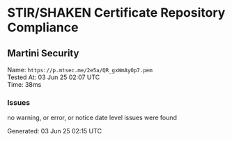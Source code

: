 # STIR/SHAKEN Certificate Repository Compliance

## Martini Security

Name: `https://p.mtsec.me/2e5a/QR_gxWmAyOp7.pem`\
Tested At: 03 Jun 25 02:07 UTC\
Time: 38ms

### Issues

no warning, or error, or notice date level issues were found

Generated: 03 Jun 25 02:15 UTC